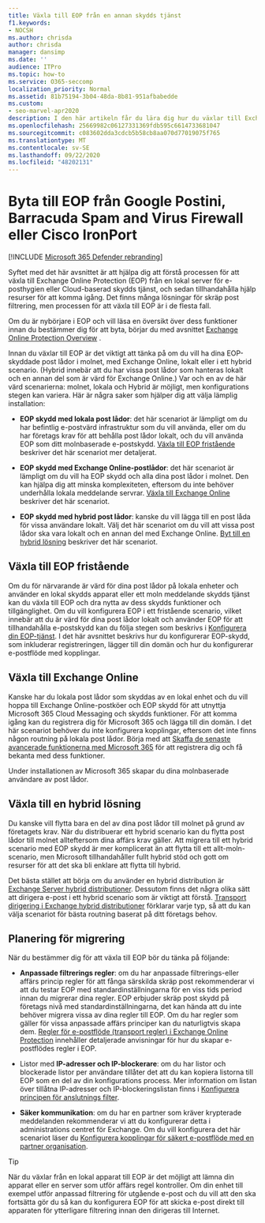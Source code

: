 ```yaml
---
title: Växla till EOP från en annan skydds tjänst
f1.keywords:
- NOCSH
ms.author: chrisda
author: chrisda
manager: dansimp
ms.date: ''
audience: ITPro
ms.topic: how-to
ms.service: O365-seccomp
localization_priority: Normal
ms.assetid: 81b75194-3b04-48da-8b81-951afbabedde
ms.custom:
- seo-marvel-apr2020
description: I den här artikeln får du lära dig hur du växlar till Exchange Online Protection (EOP) från en lokal server för e-posthygien eller Cloud-baserad skydd.
ms.openlocfilehash: 25669982c06127331369fdb595c6614733681047
ms.sourcegitcommit: c083602dda3cdcb5b58cb8aa070d77019075f765
ms.translationtype: MT
ms.contentlocale: sv-SE
ms.lasthandoff: 09/22/2020
ms.locfileid: "48202131"
---
```

# <a name="switch-to-eop-from-google-postini-the-barracuda-spam-and-virus-firewall-or-cisco-ironport"></a>Byta till EOP från Google Postini, Barracuda Spam and Virus Firewall eller Cisco IronPort

[!INCLUDE [Microsoft 365 Defender rebranding](../includes/microsoft-defender-for-office.md)]


 Syftet med det här avsnittet är att hjälpa dig att förstå processen för att växla till Exchange Online Protection (EOP) från en lokal server för e-posthygien eller Cloud-baserad skydds tjänst, och sedan tillhandahålla hjälp resurser för att komma igång. Det finns många lösningar för skräp post filtrering, men processen för att växla till EOP är i de flesta fall.

Om du är nybörjare i EOP och vill läsa en översikt över dess funktioner innan du bestämmer dig för att byta, börjar du med avsnittet [Exchange Online Protection Overview](exchange-online-protection-overview.md) .

Innan du växlar till EOP är det viktigt att tänka på om du vill ha dina EOP-skyddade post lådor i molnet, med Exchange Online, lokalt eller i ett hybrid scenario. (Hybrid innebär att du har vissa post lådor som hanteras lokalt och en annan del som är värd för Exchange Online.) Var och en av de här värd scenarierna: molnet, lokala och Hybrid är möjligt, men konfigurations stegen kan variera. Här är några saker som hjälper dig att välja lämplig installation:

- **EOP skydd med lokala post lådor**: det här scenariot är lämpligt om du har befintlig e-postvärd infrastruktur som du vill använda, eller om du har företags krav för att behålla post lådor lokalt, och du vill använda EOP som ditt molnbaserade e-postskydd. [Växla till EOP fristående](#switch-to-eop-standalone) beskriver det här scenariot mer detaljerat.

- **EOP skydd med Exchange Online-postlådor**: det här scenariot är lämpligt om du vill ha EOP skydd och alla dina post lådor i molnet. Den kan hjälpa dig att minska komplexiteten, eftersom du inte behöver underhålla lokala meddelande servrar. [Växla till Exchange Online](#switch-to-exchange-online) beskriver det här scenariot.

- **EOP skydd med hybrid post lådor**: kanske du vill lägga till en post låda för vissa användare lokalt. Välj det här scenariot om du vill att vissa post lådor ska vara lokalt och en annan del med Exchange Online. [Byt till en hybrid lösning](#switch-to-a-hybrid-solution) beskriver det här scenariot.

## <a name="switch-to-eop-standalone"></a>Växla till EOP fristående

Om du för närvarande är värd för dina post lådor på lokala enheter och använder en lokal skydds apparat eller ett moln meddelande skydds tjänst kan du växla till EOP och dra nytta av dess skydds funktioner och tillgänglighet. Om du vill konfigurera EOP i ett fristående scenario, vilket innebär att du är värd för dina post lådor lokalt och använder EOP för att tillhandahålla e-postskydd kan du följa stegen som beskrivs i [Konfigurera din EOP-tjänst](set-up-your-eop-service.md). I det här avsnittet beskrivs hur du konfigurerar EOP-skydd, som inkluderar registreringen, lägger till din domän och hur du konfigurerar e-postflöde med kopplingar.

## <a name="switch-to-exchange-online"></a>Växla till Exchange Online

Kanske har du lokala post lådor som skyddas av en lokal enhet och du vill hoppa till Exchange Online-postköer och EOP skydd för att utnyttja Microsoft 365 Cloud Messaging och skydds funktioner. För att komma igång kan du registrera dig för Microsoft 365 och lägga till din domän. I det här scenariot behöver du inte konfigurera kopplingar, eftersom det inte finns någon routning på lokala post lådor. Börja med att [Skaffa de senaste avancerade funktionerna med Microsoft 365](https://www.microsoft.com/microsoft-365/business/compare-more-office-365-for-business-plans) för att registrera dig och få bekanta med dess funktioner.

Under installationen av Microsoft 365 skapar du dina molnbaserade användare av post lådor.

## <a name="switch-to-a-hybrid-solution"></a>Växla till en hybrid lösning

Du kanske vill flytta bara en del av dina post lådor till molnet på grund av företagets krav. När du distribuerar ett hybrid scenario kan du flytta post lådor till molnet allteftersom dina affärs krav gäller. Att migrera till ett hybrid scenario med EOP skydd är mer komplicerat än att flytta till ett allt-moln-scenario, men Microsoft tillhandahåller fullt hybrid stöd och gott om resurser för att det ska bli enklare att flytta till hybrid.

Det bästa stället att börja om du använder en hybrid distribution är [Exchange Server hybrid distributioner](https://docs.microsoft.com/exchange/exchange-hybrid). Dessutom finns det några olika sätt att dirigera e-post i ett hybrid scenario som är viktigt att förstå. [Transport dirigering i Exchange hybrid distributioner](https://docs.microsoft.com/exchange/transport-routing) förklarar varje typ, så att du kan välja scenariot för bästa routning baserat på ditt företags behov.

## <a name="migration-planning"></a>Planering för migrering

När du bestämmer dig för att växla till EOP bör du tänka på följande:

- **Anpassade filtrerings regler**: om du har anpassade filtrerings-eller affärs princip regler för att fånga särskilda skräp post rekommenderar vi att du testar EOP med standardinställningarna för en viss tids period innan du migrerar dina regler. EOP erbjuder skräp post skydd på företags nivå med standardinställningarna, det kan hända att du inte behöver migrera vissa av dina regler till EOP. Om du har regler som gäller för vissa anpassade affärs principer kan du naturligtvis skapa dem. [Regler för e-postflöde (transport regler) i Exchange Online Protection](mail-flow-rules-transport-rules-0.md) innehåller detaljerade anvisningar för hur du skapar e-postflödes regler i EOP.

- Listor med **IP-adresser och IP-blockerare**: om du har listor och blockerade listor per användare tillåter det att du kan kopiera listorna till EOP som en del av din konfigurations process. Mer information om listan över tillåtna IP-adresser och IP-blockeringslistan finns i [Konfigurera principen för anslutnings filter](configure-the-connection-filter-policy.md).

- **Säker kommunikation**: om du har en partner som kräver krypterade meddelanden rekommenderar vi att du konfigurerar detta i administrations centret för Exchange. Om du vill konfigurera det här scenariot läser du [Konfigurera kopplingar för säkert e-postflöde med en partner organisation](https://docs.microsoft.com/exchange/mail-flow-best-practices/use-connectors-to-configure-mail-flow/set-up-connectors-for-secure-mail-flow-with-a-partner).

> [!TIP]
> När du växlar från en lokal apparat till EOP är det möjligt att lämna din apparat eller en server som utför affärs regel kontroller. Om din enhet till exempel utför anpassad filtrering för utgående e-post och du vill att den ska fortsätta gör du så kan du konfigurera EOP för att skicka e-post direkt till apparaten för ytterligare filtrering innan den dirigeras till Internet.
